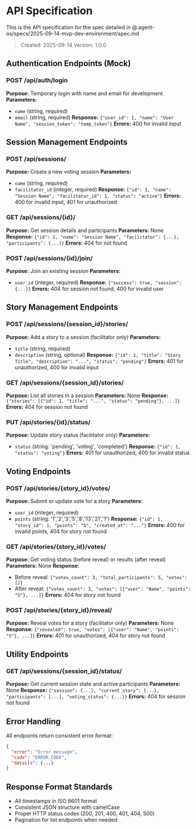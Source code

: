 # API Specification

This is the API specification for the spec detailed in @.agent-os/specs/2025-09-14-mvp-dev-environment/spec.md

> Created: 2025-09-14
> Version: 1.0.0

## Authentication Endpoints (Mock)

### POST /api/auth/login
**Purpose:** Temporary login with name and email for development
**Parameters:**
- `name` (string, required)
- `email` (string, required)
**Response:** `{"user_id": 1, "name": "User Name", "session_token": "temp_token"}`
**Errors:** 400 for invalid input

## Session Management Endpoints

### POST /api/sessions/
**Purpose:** Create a new voting session
**Parameters:**
- `name` (string, required)
- `facilitator_id` (integer, required)
**Response:** `{"id": 1, "name": "Session Name", "facilitator_id": 1, "status": "active"}`
**Errors:** 400 for invalid input, 401 for unauthorized

### GET /api/sessions/{id}/
**Purpose:** Get session details and participants
**Parameters:** None
**Response:** `{"id": 1, "name": "Session Name", "facilitator": {...}, "participants": [...]}`
**Errors:** 404 for not found

### POST /api/sessions/{id}/join/
**Purpose:** Join an existing session
**Parameters:**
- `user_id` (integer, required)
**Response:** `{"success": true, "session": {...}}`
**Errors:** 404 for session not found, 400 for invalid user

## Story Management Endpoints

### POST /api/sessions/{session_id}/stories/
**Purpose:** Add a story to a session (facilitator only)
**Parameters:**
- `title` (string, required)
- `description` (string, optional)
**Response:** `{"id": 1, "title": "Story Title", "description": "...", "status": "pending"}`
**Errors:** 401 for unauthorized, 400 for invalid input

### GET /api/sessions/{session_id}/stories/
**Purpose:** List all stories in a session
**Parameters:** None
**Response:** `{"stories": [{"id": 1, "title": "...", "status": "pending"}, ...]}`
**Errors:** 404 for session not found

### PUT /api/stories/{id}/status/
**Purpose:** Update story status (facilitator only)
**Parameters:**
- `status` (string: 'pending', 'voting', 'completed')
**Response:** `{"id": 1, "status": "voting"}`
**Errors:** 401 for unauthorized, 400 for invalid status

## Voting Endpoints

### POST /api/stories/{story_id}/votes/
**Purpose:** Submit or update vote for a story
**Parameters:**
- `user_id` (integer, required)
- `points` (string: '1','2','3','5','8','13','21','?')
**Response:** `{"id": 1, "story_id": 1, "points": "5", "created_at": "..."}`
**Errors:** 400 for invalid points, 404 for story not found

### GET /api/stories/{story_id}/votes/
**Purpose:** Get voting status (before reveal) or results (after reveal)
**Parameters:** None
**Response:**
- Before reveal: `{"votes_count": 3, "total_participants": 5, "votes": []}`
- After reveal: `{"votes_count": 3, "votes": [{"user": "Name", "points": "5"}, ...]}`
**Errors:** 404 for story not found

### POST /api/stories/{story_id}/reveal/
**Purpose:** Reveal votes for a story (facilitator only)
**Parameters:** None
**Response:** `{"revealed": true, "votes": [{"user": "Name", "points": "5"}, ...]}`
**Errors:** 401 for unauthorized, 404 for story not found

## Utility Endpoints

### GET /api/sessions/{session_id}/status/
**Purpose:** Get current session state and active participants
**Parameters:** None
**Response:** `{"session": {...}, "current_story": {...}, "participants": [...], "voting_status": {...}}`
**Errors:** 404 for session not found

## Error Handling

All endpoints return consistent error format:
```json
{
  "error": "Error message",
  "code": "ERROR_CODE",
  "details": {...}
}
```

## Response Format Standards

- All timestamps in ISO 8601 format
- Consistent JSON structure with camelCase
- Proper HTTP status codes (200, 201, 400, 401, 404, 500)
- Pagination for list endpoints when needed